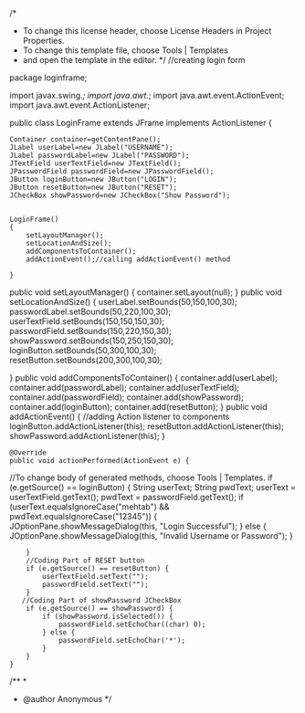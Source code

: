 /*
 * To change this license header, choose License Headers in Project Properties.
 * To change this template file, choose Tools | Templates
 * and open the template in the editor.
 */
 //creating login form
 
package loginframe;


import javax.swing.*;
import java.awt.*;
import java.awt.event.ActionEvent;
import java.awt.event.ActionListener;
 
public class LoginFrame extends JFrame implements ActionListener {
 
    Container container=getContentPane();
    JLabel userLabel=new JLabel("USERNAME");
    JLabel passwordLabel=new JLabel("PASSWORD");
    JTextField userTextField=new JTextField();
    JPasswordField passwordField=new JPasswordField();
    JButton loginButton=new JButton("LOGIN");
    JButton resetButton=new JButton("RESET");
    JCheckBox showPassword=new JCheckBox("Show Password");
 
 
    LoginFrame()
    {
        setLayoutManager();
        setLocationAndSize();
        addComponentsToContainer();
        addActionEvent();//calling addActionEvent() method
 
    }
   public void setLayoutManager()
   {
       container.setLayout(null);
   }
   public void setLocationAndSize()
   {
       userLabel.setBounds(50,150,100,30);
       passwordLabel.setBounds(50,220,100,30);
       userTextField.setBounds(150,150,150,30);
       passwordField.setBounds(150,220,150,30);
       showPassword.setBounds(150,250,150,30);
       loginButton.setBounds(50,300,100,30);
       resetButton.setBounds(200,300,100,30);
 
 
   }
   public void addComponentsToContainer()
   {
       container.add(userLabel);
       container.add(passwordLabel);
       container.add(userTextField);
       container.add(passwordField);
       container.add(showPassword);
       container.add(loginButton); 
       container.add(resetButton);
   }
   public void addActionEvent()
   {
      //adding Action listener to components
       loginButton.addActionListener(this);
       resetButton.addActionListener(this);
       showPassword.addActionListener(this);
   }
 
 
    @Override
    public void actionPerformed(ActionEvent e) {

//To change body of generated methods, choose Tools | Templates.
   if (e.getSource() == loginButton) {
            String userText;
            String pwdText;
            userText = userTextField.getText();
            pwdText = passwordField.getText();
            if (userText.equalsIgnoreCase("mehtab") && pwdText.equalsIgnoreCase("12345")) {
                JOptionPane.showMessageDialog(this, "Login Successful");
            } else {
                JOptionPane.showMessageDialog(this, "Invalid Username or Password");
            }
 
        }
        //Coding Part of RESET button
        if (e.getSource() == resetButton) {
            userTextField.setText("");
            passwordField.setText("");
        }
       //Coding Part of showPassword JCheckBox
        if (e.getSource() == showPassword) {
            if (showPassword.isSelected()) {
                passwordField.setEchoChar((char) 0);
            } else {
                passwordField.setEchoChar('*');
            }
        }
    }
       
 
    
 

/**
 *
 * @author Anonymous
 */
